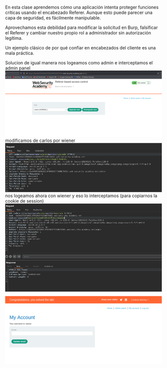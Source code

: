 En esta clase aprendemos cómo una aplicación intenta proteger funciones críticas usando el encabezado Referer. Aunque esto puede parecer una capa de seguridad, es fácilmente manipulable.

Aprovechamos esta debilidad para modificar la solicitud en Burp, falsificar el Referer y cambiar nuestro propio rol a administrador sin autorización legítima.

Un ejemplo clásico de por qué confiar en encabezados del cliente es una mala práctica.

Solucion
de igual manera nos logeamos como admin e interceptamos el admin panel
![Pasted_image_20250815194208.png](/Imagenes/Pasted_image_20250815194208.png)
modificamos de carlos por wiener
![Pasted_image_20250815194513.png](/Imagenes/Pasted_image_20250815194513.png)
nos logeamos ahora con wiener
y eso lo interceptamos (para copiarnos la cookie de session)
![Pasted_image_20250815194702.png](/Imagenes/Pasted_image_20250815194702.png)
![Pasted_image_20250815194759.png](/Imagenes/Pasted_image_20250815194759.png)
